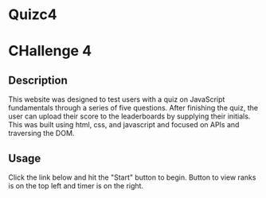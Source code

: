 # Quizc4
# CHallenge 4

## Description

This website was designed to test users with a quiz on JavaScript fundamentals through a series of five questions. After finishing the quiz, the user can upload their score to the leaderboards by supplying their initials. This was built using html, css, and javascript and focused on APIs and traversing the DOM.

## Usage
Click the link below and hit the "Start" button to begin. Button to view ranks is on the top left and timer is on the right.

